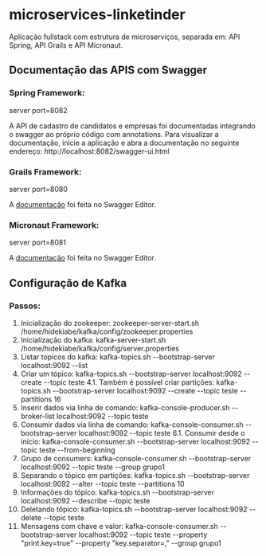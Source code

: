 # microservices-linketinder
Aplicação fullstack com estrutura de microserviços, separada em: API Spring, API Grails e API Micronaut.


## Documentação das APIS com Swagger

  ### Spring Framework: 
  
  server port=8082
  
  A API de cadastro de candidatos e empresas foi documentadas integrando o swagger ao próprio código com annotations. Para visualizar a documentação,
  inicie a aplicação e abra a documentação no seguinte endereço: http://localhost:8082/swagger-ui.html
  
  ### Grails Framework: 
  
  server port=8080
  
  A <a href="https://app.swaggerhub.com/apis-docs/HIDEKIABE/vagas/1.0.0#/">documentação</a> foi feita no Swagger Editor.

  ### Micronaut Framework: 
  
  server port=8081
  
  A <a href="https://app.swaggerhub.com/apis-docs/HIDEKIABE/competencias/1.0.0">documentação</a> foi feita no Swagger Editor.


## Configuração de Kafka


  ### Passos:
      
  1. Inicialização do zookeeper: zookeeper-server-start.sh /home/hidekiabe/kafka/config/zookeeper.properties 
  2. Inicialização do kafka: kafka-server-start.sh /home/hidekiabe/kafka/config/server.properties
  3. Listar topicos do kafka: kafka-topics.sh --bootstrap-server localhost:9092 --list
  4. Criar um tópico: kafka-topics.sh --bootstrap-server localhost:9092 --create --topic teste
    4.1. Também é possível criar partições: kafka-topics.sh --bootstrap-server localhost:9092 --create --topic teste --partitions 16
  5. Inserir dados via linha de comando: kafka-console-producer.sh --broker-list localhost:9092 --topic teste
  6. Consumir dados via linha de comando: kafka-console-consumer.sh --bootstrap-server localhost:9092 --topic teste
    6.1. Consumir desde o início: kafka-console-consumer.sh --bootstrap-server localhost:9092 --topic teste --from-beginning
  7. Grupo de consumers: kafka-console-consumer.sh --bootstrap-server localhost:9092 --topic teste --group grupo1
  8. Separando o tópico em partições: kafka-topics.sh --bootstrap-server localhost:9092 --alter --topic teste --partitions 10
  9. Informações do tópico: kafka-topics.sh --bootstrap-server localhost:9092 --describe --topic teste
  10. Deletando tópico: kafka-topics.sh --bootstrap-server localhost:9092 --delete --topic teste
  11. Mensagens com chave e valor: kafka-console-consumer.sh --bootstrap-server localhost:9092 --topic teste --property "print.key=true" --property "key.separator=," --group  grupo1

  

  
